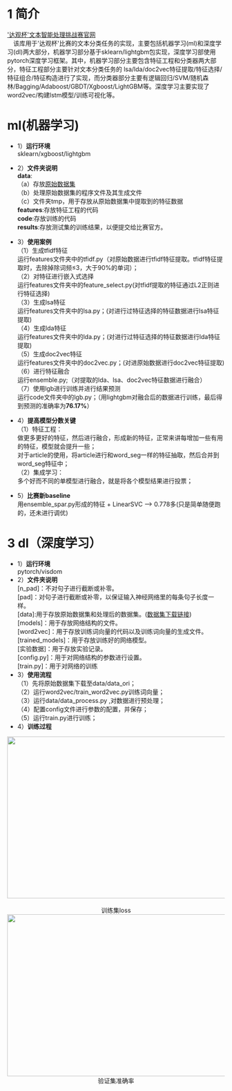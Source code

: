 # 1 简介
['达观杯'文本智能处理挑战赛官网](http://www.dcjingsai.com/common/cmpt/“达观杯”文本智能处理挑战赛_竞赛信息.html)<br>
&#8195;该库用于'达观杯'比赛的文本分类任务的实现，主要包括机器学习(ml)和深度学习(dl)两大部分，机器学习部分基于sklearn/lightgbm包实现，深度学习部使用pytorch深度学习框架。其中，机器学习部分主要包含特征工程和分类器两大部分，特征工程部分主要针对文本分类任务的 lsa/lda/doc2vec特征提取/特征选择/特征组合/特征构造进行了实现，而分类器部分主要有逻辑回归/SVM/随机森林/Bagging/Adaboost/GBDT/Xgboost/LightGBM等。深度学习主要实现了word2vec/构建lstm模型/训练可视化等。<br>

# ml(机器学习)
- 1）**运行环境**<br>
sklearn/xgboost/lightgbm<br>
- 2）**文件夹说明**<br>
**data**:<br>
（a）存放[原始数据集](https://pan.baidu.com/s/17UjEEcB2taT_HvU1FC1bCQ)<br>
（b）处理原始数据集的程序文件及其生成文件<br>
（c）文件夹tmp，用于存放从原始数据集中提取到的特征数据<br>
**features**:存放特征工程的代码<br>
**code**:存放训练的代码<br>
**results**:存放测试集的训练结果，以便提交给比赛官方。<br>

- 3）**使用案例**<br>
（1）生成tfidf特征<br>
运行features文件夹中的tfidf.py（对原始数据进行tfidf特征提取。tfidf特征提取时，去除掉除词频≤3，大于90%的单词）；<br>
（2）对特征进行嵌入式选择<br>
运行features文件夹中的feature\_select.py(对tfidf提取的特征通过L2正则进行特征选择)<br>
（3）生成lsa特征<br>
运行features文件夹中的lsa.py；(对进行过特征选择的特征数据进行lsa特征提取)<br>
（4）生成lda特征<br>
运行features文件夹中的lda.py；(对进行过特征选择的特征数据进行lda特征提取)<br>
（5）生成doc2vec特征<br>
运行features文件夹中的doc2vec.py；(对进原始数据进行doc2vec特征提取)<br>
（6）进行特征融合<br>
运行ensemble.py;（对提取的lda、lsa、doc2vec特征数据进行融合）<br>
（7）使用lgb进行训练并进行结果预测<br>
运行code文件夹中的lgb.py；（用lightgbm对融合后的数据进行训练，最后得到预测的准确率为**76.17%**）<br>

- 4）**提高模型分数关键**<br>
（1）特征工程：<br>
做更多更好的特征，然后进行融合，形成新的特征，正常来讲每增加一些有用的特征，模型就会提升一些；<br>
对于article的使用，将article进行和word_seg一样的特征抽取，然后合并到word_seg特征中；<br>
（2）集成学习：<br>
多个好而不同的单模型进行融合，就是将各个模型结果进行投票；<br>

- 5）**比赛新baseline**<br>
用ensemble_spar.py形成的特征 + LinearSVC --> 0.778多(只是简单随便跑的，还未进行调优)<br>

# 3 dl（深度学习）
- 1）**运行环境**<br>
pytorch/visdom
- 2）**文件夹说明**<br>
[n_pad]：不对句子进行截断或补零。<br>
[pad]：对句子进行截断或补零，以保证输入神经网络里的每条句子长度一样。<br>
  [data]:用于存放原始数据集和处理后的数据集。([数据集下载链接](https://pan.baidu.com/s/17UjEEcB2taT_HvU1FC1bCQ))<br>
  [models]：用于存放网络结构的文件。<br>
  [word2vec]：用于存放训练词向量的代码以及训练词向量的生成文件。<br>
  [trained_models]：用于存放训练好的网络模型。<br>
  [实验数据]：用于存放实验记录。<br>
  [config.py]：用于对网络结构的参数进行设置。<br>
  [train.py]：用于对网络的训练
- 3）**使用流程**<br>
（1）先将原始数据集下载至data/data_ori；<br>
（2）运行word2vec/train_word2vec.py训练词向量；<br>
（3）运行data/data_process.py ,对数据进行预处理；<br>
（4）配置config文件进行参数的配置，并保存；<br>
（5）运行train.py进行训练；<br>
- 4）**训练过程**<br>
<div align=center><img width="584" height="375" src="https://github.com/MLjian/TextClassificationImplement/blob/master/dl/n_pad/实验数据/loss.png"/></div><br>
<div align=center>训练集loss
<div align=center><img width="584" height="375" src="https://github.com/MLjian/TextClassificationImplement/blob/master/dl/n_pad/实验数据/acc.png"/></div>
<div align=center>验证集准确率
